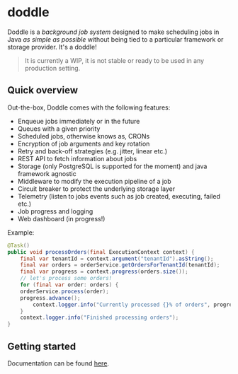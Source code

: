 # doddle

Doddle is a *background job system* designed to make scheduling jobs in Java *as simple as possible* without being tied to a particular framework or storage provider.  It's a doddle!

> It is currently a WIP, it is not stable or ready to be used in any production setting.

## Quick overview

Out-the-box, Doddle comes with the following features:

 - Enqueue jobs immediately or in the future
 - Queues with a given priority
 - Scheduled jobs, otherwise knows as, CRONs
 - Encryption of job arguments and key rotation
 - Retry and back-off strategies (e.g. jitter, linear etc.)
 - REST API to fetch information about jobs
 - Storage (only PostgreSQL is supported for the moment) and java framework agnostic
 - Middleware to modify the execution pipeline of a job
 - Circuit breaker to protect the underlying storage layer
 - Telemetry (listen to jobs events such as job created, executing, failed etc.)
 - Job progress and logging
 - Web dashboard (in progress!)

Example:

```java
@Task()
public void processOrders(final ExecutionContext context) {
    final var tenantId = context.argument("tenantId").asString();
    final var orders = orderService.getOrdersForTenantId(tenantId);
    final var progress = context.progress(orders.size());
    // let's process some orders!
    for (final var order: orders) {
	orderService.process(order);
	progress.advance();
        context.logger.info("Currently processed {}% of orders", progress.percentage());
    }
    context.logger.info("Finished processing orders");
}
```


## Getting started

Documentation can be found [here](https://jamhall.gitbook.io/doddle/).
